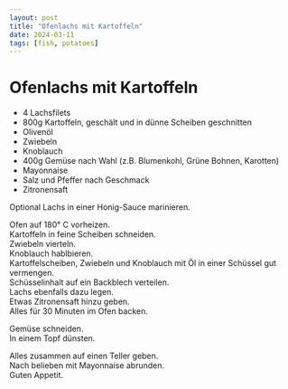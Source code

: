 ```yaml
---
layout: post
title: "Ofenlachs mit Kartoffeln"
date: 2024-03-11
tags: [fish, potatoes]
---
```

# Ofenlachs mit Kartoffeln

- 4 Lachsfilets
- 800g Kartoffeln, geschält und in dünne Scheiben geschnitten
- Olivenöl
- Zwiebeln
- Knoblauch
- 400g Gemüse nach Wahl (z.B. Blumenkohl, Grüne Bohnen, Karotten)
- Mayonnaise
- Salz und Pfeffer nach Geschmack
- Zitronensaft

Optional Lachs in einer Honig-Sauce marinieren.

Ofen auf 180° C vorheizen.  
Kartoffeln in feine Scheiben schneiden.  
Zwiebeln vierteln.  
Knoblauch hablbieren.  
Kartoffelscheiben, Zwiebeln und Knoblauch mit Öl in einer Schüssel gut vermengen.  
Schüsselinhalt auf ein Backblech verteilen.  
Lachs ebenfalls dazu legen.  
Etwas Zitronensaft hinzu geben.  
Alles für 30 Minuten im Ofen backen.  

Gemüse schneiden.  
In einem Topf dünsten.  

Alles zusammen auf einen Teller geben.  
Nach belieben mit Mayonnaise abrunden.  
Guten Appetit.
